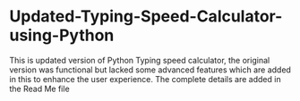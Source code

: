 # Updated-Typing-Speed-Calculator-using-Python
This is updated version of Python Typing speed calculator, the  original version was functional but lacked some advanced features which are added in this to enhance the user experience. The complete details are added in the Read Me file
